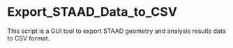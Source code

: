 # Export_STAAD_Data_to_CSV

This script is a GUI tool to export STAAD geometry and analysis results data to CSV format.
